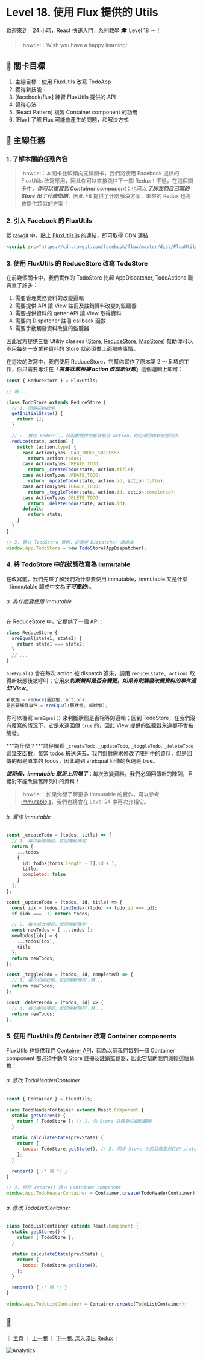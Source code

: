 # Level 18. 使用 Flux 提供的 Utils

歡迎來到「24 小時，React 快速入門」系列教學 :mortar_board: Level 18 ～！
> :bowtie:：Wish you have a happy learning!


## :checkered_flag: 關卡目標

1. 主線目標：使用 FluxUtils 改寫 TodoApp
2. 獲得新技能：
  1. [facebook/flux] 練習 FluxUtils 提供的 API
3. 習得心法：
  1. [React Pattern] 複習 Container component 的功用
  2. [Flux] 了解 Flux 可能會產生的問題，和解決方式


## :triangular_flag_on_post: 主線任務

### 1. 了解本關的任務內容

> :bowtie:：本關卡比較傾向支線關卡，我們將使用 Facebook 提供的 FluxUtils 改寫應用，因此你可以直接跳往下一關 Redux！不過，在這個關卡中，***你可以複習到 Container component***；也可以***了解我們自己寫的 Store 出了什麼問題***，因此 FB 提供了什麼解決方案，未來的 Redux 也將會提供類似的方案！

### 2. 引入 Facebook 的 FluxUtils

從 [rawgit](https://rawgit.com/) 中，貼上 [FluxUtils.js](https://github.com/facebook/flux/blob/master/dist/FluxUtils.js) 的連結，即可取得 CDN 連結：

```html
<script src="https://cdn.rawgit.com/facebook/flux/master/dist/FluxUtils.js"></script>
```

### 3. 使用 FluxUtils 的 ReduceStore 改寫 TodoStore

在前幾個關卡中，我們實作的 TodoStore 比起 AppDispatcher, TodoActions 職責重了許多：

1. 需要管理業務資料的改變邏輯
2. 需要提供 API 讓 View 註冊及註銷資料改變的監聽器
3. 需要提供資料的 getter API 讓 View 取得資料
4. 需要向 Dispatcher 註冊 callback 函數
5. 需要手動觸發資料改變的監聽器

因此官方提供三個 Utility classes ([Store](https://facebook.github.io/flux/docs/flux-utils.html#store), [ReduceStore](https://facebook.github.io/flux/docs/flux-utils.html#reducestore-t), [MapStore](https://facebook.github.io/flux/docs/flux-utils.html#mapstore-k-v)) 幫助你可以不用每刻一支業務資料的 Store 就必須做上面那些事情。

在這次的改寫中，我們使用 ReduceStore，它幫你實作了原本第 2 ～ 5 項的工作，你只需要專注在「***將舊狀態根據 action 改成新狀態***」這個邏輯上即可：

```js
const { ReduceStore } = FluxUtils;

// 略...

class TodoStore extends ReduceStore {
  // 1. 回傳初始狀態
  getInitialState() {
    return [];
  }

  // 2. 實作 reduce()，該函數提供你舊狀態及 action，你必須回傳新狀態回去
  reduce(state, action) {
    switch (action.type) {
      case ActionTypes.LOAD_TODOS_SUCCESS:
        return action.todos;
      case ActionTypes.CREATE_TODO:
        return _createTodo(state, action.title);
      case ActionTypes.UPDATE_TODO:
        return _updateTodo(state, action.id, action.title);
      case ActionTypes.TOGGLE_TODO:
        return _toggleTodo(state, action.id, action.completed);
      case ActionTypes.DELETE_TODO:
        return _deleteTodo(state, action.id);
      default:
        return state;
    }
  }
}

// 3. 建立 TodoStore 實例，必須將 Dispatcher 遞進去
window.App.TodoStore = new TodoStore(AppDispatcher);
```

### 4. 將 TodoStore 中的狀態改寫為 immutable

在改寫前，我們先來了解我們為什麼要使用 immutable，immutable 又是什麼（immutable 翻成中文為***不可變的***）。

###### a. 為什麼要使用 immutable

在 ReduceStore 中，它提供了一個 API：

```js
class ReduceStore {
  areEqual(state1, state2) {
    return state1 === state2;
  }
  // ...
}
```

`areEqual()` 會在每次 action 被 dispatch 進來，調用 `reduce(state, action)` 取得新狀態後被呼叫；它用來***判斷資料是否有變更，如果有則觸發改變資料的事件通知 View***。

```js
新狀態 = reduce(舊狀態, action);
是否要觸發事件 = areEqual(舊狀態, 新狀態);
```

你可以覆寫 `areEqual()` 來判斷狀態是否相等的邏輯；回到 TodoStore，在我們沒有覆寫的情況下，它是永遠回傳 `true` 的，因此 View 提供的監聽器永遠都不會被觸發。

***為什麼？***請仔細看 `_createTodo`, `_updateTodo`, `_toggleTodo`, `_deleteTodo` 這幾支函數，每當 todos 被送進去，我們針對需求修改了陣列中的資料，但是回傳的都是原本的 todos，因此跑到 areEqual 回傳的永遠是 true。

***這時候，immutable 就派上用場了***；每次改變資料，我們必須回傳新的陣列，且絕對不能改變舊陣列中的資料！

> :bowtie:：如果你想了解更多 immutable 的實作，可以參考 [immutablejs](https://facebook.github.io/immutable-js/)，我們也將會在 Level 24 中再次介紹它。

###### b. 實作 immutable

```js
const _createTodo = (todos, title) => {
  // 1. 每次新增項目，就回傳新陣列
  return [
    ...todos,
    {
      id: todos[todos.length - 1].id + 1,
      title,
      completed: false
    }
  ];
};

const _updateTodo = (todos, id, title) => {
  const idx = todos.findIndex((todo) => todo.id === id);
  if (idx === -1) return todos;

  // 2. 每次修改項目，就回傳新陣列
  const newTodos = [ ...todos ];
  newTodos[idx] = {
    ...todos[idx],
    title
  };
  return newTodos;
};

const _toggleTodo = (todos, id, completed) => {
  // 3. 每次切換狀態，就回傳新陣列；略...
  return newTodos;
};

const _deleteTodo = (todos, id) => {
  // 4. 每次刪除項目，就回傳新陣列；略...
  return newTodos;
};
```

### 5. 使用 FluxUtils 的 Container 改寫 Container components

FluxUtils 也提供我們 [Container API](https://facebook.github.io/flux/docs/flux-utils.html#container)，因為以前我們每刻一個 Container component 都必須手動向 Store 註冊及註銷監聽器，因此它幫助我們減輕這個負擔：

###### a. 修改 TodoHeaderContainer

```js
const { Container } = FluxUtils;

class TodoHeaderContainer extends React.Component {
  static getStores() {
    return [ TodoStore ]; // 1. 向 Store 註冊及註銷監聽器
  }

  static calculateState(prevState) {
    return {
      todos: TodoStore.getState(), // 2. 同步 Store 中的狀態至元件的 state 中
    };
  }

  render() { /* 略 */ }
}

// 3. 使用 create() 建立 Container component
window.App.TodoHeaderContainer = Container.create(TodoHeaderContainer);
```

###### a. 修改 TodoListContainer

```js
class TodoListContainer extends React.Component {
  static getStores() {
    return [ TodoStore ];
  }

  static calculateState(prevState) {
    return {
      todos: TodoStore.getState(),
    };
  }

  render() { /* 略 */ }
}

window.App.TodoListContainer = Container.create(TodoListContainer);
```


## :rocket:

｜ [主頁](../) ｜ [上一關](../level-17_container-pattern) ｜ [下一關. 深入淺出 Redux](../level-19_redux) ｜


![Analytics](https://shining-ga-beacon.appspot.com/UA-77436651-1/level-18_flux-utils?pixel)
